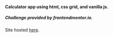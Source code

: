
#### Calculator app using html, css grid, and vanilla js.
##### Challenge provided by frontendmentor.io.
Site hosted [here](https://fazekas.netlify.app).
